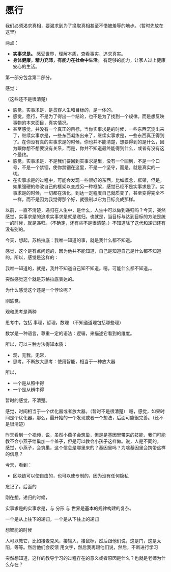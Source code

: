 # 愿行

我们必须渴求真相，要渴求到为了换取真相甚至不惜被羞辱的地步。（暂时先放在这里）


两点：



- **实事求是。** 感受世界，理解本质，查看事实，追求真实。
- **身体健康，精力充沛，有能力在社会中生活。** 有足够的能力，让家人过上健康安心的生活。

第一部分包含第二部分。



感觉：

（这些还不是很清楚）

- 感觉，实事求是，是贯穿人生和目标的，是一体的。
- 感觉，愿行，不是为了得出一个结论，也不是为了找到一个规律。而是想反映事物的本来面目，真实情况。
- 甚至感觉，并没有一个真正的目标，当你实事求是的时候，一些东西沉淀出来了，继续实事求是，一些东西凝练出来了，继续实事求是，一些东西真正得到了。在你没有真的实事求是的时候，你也并不能清楚，想要得到的是什么，因为跟你想不想要没有关系，而是，你并不知道最终能得到什么，或者有没有这个最终。
- 感觉，实事求是，不是我们要回到实事求是里，没有一个回到，不是一个口号，不是一个禁锢，使你禁锢在这里，不是一个坚守，而是，就是真实的一切。
- 在实事求是的过程中，可能会发现一些很好的东西，比如概念，框架，但是，如果强硬的修改自己的框架以变成另一种框架，感觉已经不是实事求是了。实事求是的时候，一切都在演化，到达一定程度自己就质变了，甚至变得完全不一样，而不是因为我觉得那个好，就强制以它为目标变成那样。



以前，一直不清楚，递归在人生中，是什么，人生中可以做到递归吗？今天，突然感觉，实事求是的追求实事求是就是递归。也就是，当目标与达到目标的方法是统一的时候，就是递归。（不确定，还有些不是很清楚。）不知道除了迭代和递归还有没有别的。





今天，想起，苏格拉底：我唯一知道的事，就是我什么都不知道。

感觉，这个是有点问题的，因为他并不能知道，自己是知道自己是什么都不知道的。所以，感觉是这样的：

我唯一知道的，就是，我并不知道自己知不知道。嗯，可能什么都不知道。。

突然感觉这个就是苏格拉底表达的。

为什么感觉这个还是一个悖论呢？










刚感觉，

观和思考是两种

思考中，包括 事理，哲理，数理  （不知道道理包括哪些理）

数学是一种语言，尊重一定的语法：逻辑，来描述它看到的维度。

所以，可以三种方法得知本质：

- 观，无我，无常，  
- 思考。不断放大思考：使用智能，相当于一种放大器

所以，

- 一个是从照中得
- 一个是从辨中得


暂时的感觉，不清楚。


感觉，时间相当于一个优化器或者放大器。（暂时不是很清楚）
嗯，感觉，如果时间是个优化器，那么，最开始的一个发现或者一个想法，后面可能很完善。（还不是很清楚）




昨天看到一个视频，说，虽然小燕子会筑巢，但是是基因里带来的技能，我们可能教不会小燕子给巢加一个盖子，但是可以教会小孩子这样做。说，人是不同的。
感觉，小燕子，会筑巢，这个信息是哪里来的？基因里吗？为啥基因里会携带这样的信息？





今天，看到：

- 区块链可以使自由的，也可以使专制的，因为没有任何隐私

忘记了。后面的





刚在想，递归的时候，

实事求是的实事求是，与 分形 与 世界是基本的规律构建的复杂。 

一个是从上往下的递归，一个是从下往上的递归




想智能的时候

人可以教它，比如接麦克风，接输入，接鼠标，然后跟他们说，这是门，这是太阳，等等。然后他们会反馈 用文字，然后我再跟他们说，然后，不断进行学习

突然想知道，这样的教导学习的过程存在的意义或者原因是什么？也就是老师为什么存在？